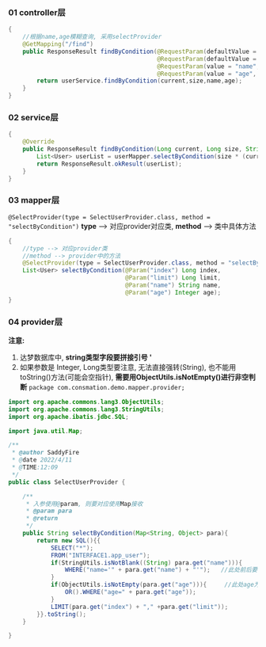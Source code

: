 ### 01 controller层
```java
{
	//根据name,age模糊查询, 采用selectProvider
	@GetMapping("/find")
	public ResponseResult findByCondition(@RequestParam(defaultValue = "1") Long current,
										  @RequestParam(defaultValue = "10") Long size,
										  @RequestParam(value = "name", required = false)String name,
										  @RequestParam(value = "age", required = false)Integer age){
		return userService.findByCondition(current,size,name,age);
	}
}
```


### 02 service层
```java
{
	@Override
	public ResponseResult findByCondition(Long current, Long size, String name, Integer age) {
		List<User> userList = userMapper.selectByCondition(size * (current-1),size,name,age);
		return ResponseResult.okResult(userList);
	}
}
```

### 03 mapper层
`@SelectProvider(type = SelectUserProvider.class, method = "selectByCondition")`
**type**  -->  对应provider对应类, **method**  -->  类中具体方法
```java
{
	//type --> 对应provider类
	//method --> provider中的方法
	@SelectProvider(type = SelectUserProvider.class, method = "selectByCondition")
	List<User> selectByCondition(@Param("index") Long index,
								 @Param("limit") Long limit,
								 @Param("name") String name,
								 @Param("age") Integer age);
}
```


### 04 provider层
**注意:**
1. 达梦数据库中, **string类型字段要拼接引号  '**
2. 如果参数是 Integer, Long类型要注意, 无法直接强转(String), 也不能用toString()方法(可能会空指针), **需要用ObjectUtils.isNotEmpty()进行非空判断**
`package com.consmation.demo.mapper.provider;`
```java
import org.apache.commons.lang3.ObjectUtils;
import org.apache.commons.lang3.StringUtils;
import org.apache.ibatis.jdbc.SQL;

import java.util.Map;

/**
 * @author SaddyFire
 * @date 2022/4/11
 * @TIME:12:09
 */
public class SelectUserProvider {

    /**
     * 入参使用@param, 则要对应使用Map接收
     * @param para
     * @return
     */
    public String selectByCondition(Map<String, Object> para){
        return new SQL(){{
            SELECT("*");
            FROM("INTERFACE1.app_user");
            if(StringUtils.isNotBlank((String) para.get("name"))){
                WHERE("name='" + para.get("name") + "'");   //此处前后要拼接 ' ,string类型
            }
            if(ObjectUtils.isNotEmpty(para.get("age"))){     //此处age为Integer, 无法强转(String) , 同时: 为了防止age为空, 此处只能用ObjectUtils
                OR().WHERE("age=" + para.get("age"));
            }
            LIMIT(para.get("index") + "," +para.get("limit"));
        }}.toString();
    }

}
```